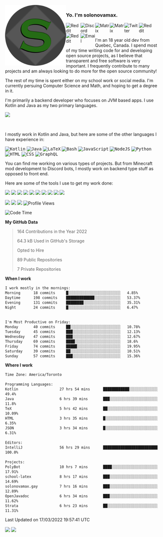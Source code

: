 <img align="left" alt="Avatar" width="200px" src="https://raw.githubusercontent.com/solonovamax/solonovamax/main/solonovamax-circle.png" />

### Yo. I'm solonovamax.

<a href="https://gitlab.com/solonovamax">
    <img align="left" alt="Reddit" width="48px" src="https://img.icons8.com/color/2x/gitlab.png">
</a>

<a href="https://discord.solonovamax.gay">
    <img align="left" alt="Discord" width="48px" src="https://img.icons8.com/color/2x/discord-logo.png">
</a>

<a href="https://matrix.to/#/@solonovamax:matrix.org?#gh-light-mode-only">
    <img align="left" alt="Matrix" width="48px" src="https://img.icons8.com/000000/material/2x/matrix-logo.png">
</a>
<a href="https://matrix.to/#/@solonovamax:matrix.org?#gh-dark-mode-only">
    <img align="left" alt="Matrix" width="48px" src="https://img.icons8.com/FFFFFF/material/2x/matrix-logo.png">
</a>

<a href="https://twitter.com/solonovamax">
    <img align="left" alt="Twitter" width="48px" src="https://img.icons8.com/color/2x/twitter.png">
</a>

<!-- <a href="https://twitch.tv/solonovamax">
    <img align="left" alt="Twitch" width="48px" src="https://img.icons8.com/color/2x/twitch.png">
</a> -->

<a href="https://reddit.com/u/solonovamax">
    <img align="left" alt="Reddit" width="48px" src="https://img.icons8.com/color/2x/reddit.png">
</a>

<a href="https://www.youtube.com/channel/UCTxCeyGu41WfEBT8mXpjHMA">
    <img align="left" alt="Reddit" width="48px" src="https://img.icons8.com/color/2x/youtube.png">
</a>

<a href="mailto:solonovamax@12oclockpoint.com">
    <img align="left" alt="Email" width="48px" src="https://img.icons8.com/fluency/2x/mail.png">
</a>

<!-- <a href="https://open.spotify.com/user/solonovamax">
    <img align="left" alt="Spotify" width="48px" src="https://img.icons8.com/color/2x/spotify.png">
</a> -->

<br/>
<br/>

I'm an 18 year old dev from Quebec, Canada.
I spend most of my time writing code for and developing open source projects, as I believe that transparent and free software is very important.
I frequently contribute to many projects and am always looking to do more for the open source community!

The rest of my time is spent either on my school work or social media. I'm currently persuing Computer Science and Math, and hoping to get a degree in it.

I'm primarily a backend developer who focuses on JVM based apps. I use Kotlin and Java as my two primary languages.


<a href="https://github.com/ryo-ma/github-profile-trophy"><img src="https://github-profile-trophy.vercel.app/?username=pierreschwang&margin-w=15&row=1"/></a> 

<br/>

I mostly work in Kotlin and Java, but here are some of the other languages I have experience in:

<kbd><img height="32" alt="Kotlin" src="https://img.icons8.com/color/1x/kotlin.png"></kbd>
<kbd><img height="32" alt="Java" src="https://img.icons8.com/color/1x/java-coffee-cup-logo.png"></kbd>
<kbd><img height="32" alt="LaTeX" src="https://img.icons8.com/color/1x/latex.png"></kbd>
<kbd><img height="32" alt="Bash" src="https://img.icons8.com/color/1x/console.png"></kbd>
<kbd><img height="32" alt="JavaScript" src="https://img.icons8.com/color/1x/javascript.png"></kbd>
<kbd><img height="32" alt="NodeJS" src="https://img.icons8.com/color/1x/nodejs.png"></kbd>
<kbd><img height="32" alt="Python" src="https://img.icons8.com/color/1x/python.png"></kbd>
<kbd><img height="32" alt="HTML" src="https://img.icons8.com/color/1x/html-5.png"></kbd>
<kbd><img height="32" alt="CSS" src="https://img.icons8.com/color/1x/css3.png"></kbd>
<kbd><img height="32" alt="GraphQL" src="https://img.icons8.com/color/1x/graphql.png"></kbd>

You can find me working on various types of projects.
But from Minecraft mod development to Discord bots, I mostly work on backend type stuff as opposed to front end.

Here are some of the tools I use to get my work done:

<kbd><img height="32" src="https://img.icons8.com/color/2x/intellij-idea.png"></kbd>
<kbd><img height="32" src="https://img.icons8.com/color/2x/linux.png"></kbd>
<kbd><img height="32" src="https://img.icons8.com/fluent/2x/console.png"></kbd>
<kbd><img height="32" src="https://img.icons8.com/color/2x/open-source.png"></kbd>
<kbd><img height="32" src="https://img.icons8.com/color/2x/git.png"></kbd>
<kbd><img height="32" src="https://img.icons8.com/color/2x/docker.png"></kbd>
<kbd><img height="32" src="https://img.icons8.com/color/2x/mongodb.png"></kbd>
<kbd><img height="32" src="https://img.icons8.com/color/2x/nginx.png"></kbd>
<a href="?#gh-light-mode-only"><kbd><img height="32" src="https://img.icons8.com/metro/2x/mysql.png"></kbd></a>
<a href="?#gh-dark-mode-only"><kbd><img height="32" src="https://img.icons8.com/FFFFFF/metro/2x/mysql.png"></kbd></a>

![](https://img.shields.io/badge/OS-Arch%20Linux-informational?style=for-the-badge&logo=Arch%20Linux&logoColor=white&color=007ec6)
![](https://img.shields.io/badge/Editor-IntelliJ%20Idea-informational?style=for-the-badge&logo=IntelliJ%20Idea&logoColor=white&color=007ec6)
![](https://img.shields.io/badge/Main%20Languages-Java%20%26%20Kotlin-informational?style=for-the-badge&logo=Java&logoColor=white&color=007ec6)
![Profile Views](https://komarev.com/ghpvc/?username=solonovamax&color=blue&style=for-the-badge)
<!--START_SECTION:waka-->
![Code Time](https://img.shields.io/badge/Code%20Time-1%2C527%20hrs%2027%20mins-blue?style=for-the-badge)

**My GitHub Data**

> 164 Contributions in the Year 2022
> 
> 64.3 kB Used in GitHub's Storage
> 
> Opted to Hire
> 
> 89 Public Repositories
> 
> 7 Private Repositories
> 
**When I work** 

```text
I work mostly in the mornings: 
Morning      18 commits     █░░░░░░░░░░░░░░░░░░░░░░░░   4.85% 
Daytime      198 commits    █████████████░░░░░░░░░░░░   53.37% 
Evening      131 commits    ████████░░░░░░░░░░░░░░░░░   35.31% 
Night        24 commits     █░░░░░░░░░░░░░░░░░░░░░░░░   6.47%


I'm Most Productive on Friday: 
Monday       40 commits     ██░░░░░░░░░░░░░░░░░░░░░░░   10.78% 
Tuesday      45 commits     ███░░░░░░░░░░░░░░░░░░░░░░   12.13% 
Wednesday    47 commits     ███░░░░░░░░░░░░░░░░░░░░░░   12.67% 
Thursday     69 commits     ████░░░░░░░░░░░░░░░░░░░░░   18.6% 
Friday       74 commits     █████░░░░░░░░░░░░░░░░░░░░   19.95% 
Saturday     39 commits     ██░░░░░░░░░░░░░░░░░░░░░░░   10.51% 
Sunday       57 commits     ███░░░░░░░░░░░░░░░░░░░░░░   15.36%

```


**Where I work** 

```text
Time Zone: America/Toronto

Programming Languages: 
Kotlin                   27 hrs 54 mins      ████████████░░░░░░░░░░░░░   49.4% 
Java                     6 hrs 39 mins       ███░░░░░░░░░░░░░░░░░░░░░░   11.8% 
TeX                      5 hrs 42 mins       ██░░░░░░░░░░░░░░░░░░░░░░░   10.09% 
HTML                     3 hrs 35 mins       █░░░░░░░░░░░░░░░░░░░░░░░░   6.35% 
JSON                     3 hrs 34 mins       █░░░░░░░░░░░░░░░░░░░░░░░░   6.31%

Editors: 
IntelliJ                 56 hrs 29 mins      █████████████████████████   100.0%

Projects: 
PolyBot                  10 hrs 7 mins       ████░░░░░░░░░░░░░░░░░░░░░   17.91% 
school-latex             8 hrs 17 mins       ███░░░░░░░░░░░░░░░░░░░░░░   14.69% 
solonovamax.gay          7 hrs 16 mins       ███░░░░░░░░░░░░░░░░░░░░░░   12.89% 
OpenJavadoc              6 hrs 34 mins       ███░░░░░░░░░░░░░░░░░░░░░░   11.62% 
Strata                   6 hrs 23 mins       ██░░░░░░░░░░░░░░░░░░░░░░░   11.31%

```


 Last Updated on 17/03/2022 19:57:41 UTC
<!--END_SECTION:waka-->

<div style="white-space:nowrap;width:100%;position: relative;display: inline-block">
<img align="center" src="https://github-readme-stats.vercel.app/api?username=solonovamax&custom_title=solonovamax%27s%20Github%20Stats&langs_count=5&include_all_commits=true&count_private=true&show_icons=true&theme=github_dark"/>
<img align="center" src="https://github-readme-stats.vercel.app/api/wakatime?username=solonovamax&custom_title=solonovamax%27s%20Primary%20Languages&langs_count=10&show_icons=true&theme=github_dark"/>
</div>
